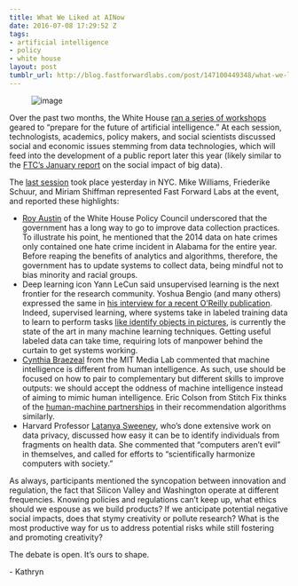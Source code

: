 ```yaml
---
title: What We Liked at AINow
date: 2016-07-08 17:29:52 Z
tags:
- artificial intelligence
- policy
- white house
layout: post
tumblr_url: http://blog.fastforwardlabs.com/post/147100449348/what-we-liked-at-ainow
---
```


<figure data-orig-width="605" data-orig-height="320" class="tmblr-full"><img src="http://68.media.tumblr.com/bbb5c0978c75c9e2e36e04e770b6ccd5/tumblr_inline_oa065reL0V1ta78fg_540.png" alt="image" data-orig-width="605" data-orig-height="320"/></figure><p>Over the past two months, the White House <a href="https://www.whitehouse.gov/blog/2016/05/03/preparing-future-artificial-intelligence">ran a series of workshops</a> geared to “prepare for the future of artificial intelligence.” At each session, technologists, academics, policy makers, and social scientists discussed social and economic issues stemming from data technologies, which will feed into the development of a public report later this year (likely similar to the <a href="https://www.ftc.gov/system/files/documents/reports/big-data-tool-inclusion-or-exclusion-understanding-issues/160106big-data-rpt.pdf">FTC’s January report</a> on the social impact of big data). </p><p>The <a href="https://artificialintelligencenow.com/schedule/conference">last session</a> took place yesterday in NYC. Mike Williams, Friederike Schuur, and Miriam Shiffman represented Fast Forward Labs at the event, and reported these highlights: </p><ul><li><a href="https://artificialintelligencenow.com/schedule/conference/speaker/roy-l-austin">Roy Austin</a> of the White House Policy Council underscored that the government has a long way to go to improve data collection practices. To illustrate his point, he mentioned that the 2014 data on hate crimes only contained one hate crime incident in Alabama for the entire year. Before reaping the benefits of analytics and algorithms, therefore, the government has to update systems to collect data, being mindful not to bias minority and racial groups. </li><li>Deep learning icon Yann LeCun said unsupervised learning is the next frontier for the research community. Yoshua Bengio (and many others) expressed the same in <a href="http://www.oreilly.com/data/free/future-of-machine-intelligence.csp?intcmp=il-data-free-lp-lgen_new_site_future_of_machine_intelligence_text_cta">his interview for a recent O’Reilly publication</a>. Indeed, supervised learning, where systems take in labeled training data to learn to perform tasks <a href="http://pictograph.us">like identify objects in pictures</a>, is currently the state of the art in many machine learning techniques. Getting useful labeled data can take time, requiring lots of manpower behind the curtain to get systems working.</li><li><a href="https://artificialintelligencenow.com/schedule/conference/speaker/cynthia-braezeal">Cynthia Braezeal</a> from the MIT Media Lab commented that machine intelligence is different from human intelligence. As such, use should be focused on how to pair to complementary but different skills to improve outputs: we should accept the oddness of machine intelligence instead of aiming to mimic human intelligence. Eric Colson from Stitch Fix thinks of the <a href="http://blog.fastforwardlabs.com/post/144904410058/human-machine-algorithms-interview-with-eric">human-machine partnerships</a> in their recommendation algorithms similarly. </li><li>Harvard Professor <a href="http://dataprivacylab.org/people/sweeney/">Latanya Sweeney</a>, who’s done extensive work on data privacy, discussed how easy it can be to identify individuals from fragments on health data. She commented that “computers aren’t evil” in themselves, and called for efforts to “scientifically harmonize computers with society.”</li></ul><p>As always, participants mentioned the syncopation between innovation and regulation, the fact that Silicon Valley and Washington operate at different frequencies. Knowing policies and regulations can’t keep up, what ethics should we espouse as we build products? If we anticipate potential negative social impacts, does that stymy creativity or pollute research? What is the most productive way for us to address potential risks while still fostering and promoting creativity?</p><p>The debate is open. It’s ours to shape.</p><p>- Kathryn</p>

